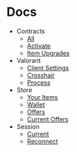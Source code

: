 # Docs

- Contracts
    - [All](https://github.com/igorwessel/docs/Contracts/all.md)
    - [Activate](https://github.com/igorwessel/docs/Contracts/activate.md)
    - [Item Upgrades](https://github.com/igorwessel/docs/Contracts/upgrades.md)
- Valorant
    - [Client Settings](https://github.com/igorwessel/docs/Valorant/clientSettings.md)
    - [Crosshair](https://github.com/igorwessel/docs/Valorant/crossHair.md)
    - [Process](https://github.com/igorwessel/docs/Valorant/process.md)
- Store
    - [Your Items](https://github.com/igorwessel/docs/Store/yourItems.md)
    - [Wallet](https://github.com/igorwessel/docs/Store/wallet.md)
    - [Offers](https://github.com/igorwessel/docs/Store/offers.md)
    - [Current Offers](https://github.com/igorwessel/docs/Store/currentOffers.md)
- Session
    - [Current](https://github.com/igorwessel/docs/Session/current.md)
    - [Reconnect](https://github.com/igorwessel/docs/Session/reconnect.md)